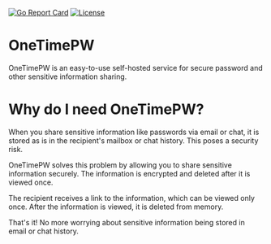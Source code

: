 [![Go Report Card](https://goreportcard.com/badge/github.com/onetimepw/onetimepw)](https://goreportcard.com/report/github.com/onetimepw/onetimepw)
[![License](https://img.shields.io/badge/License-MIT-blue.svg)](https://opensource.org/licenses/MIT)

# OneTimePW

OneTimePW is an easy-to-use self-hosted service for secure password and other sensitive information sharing.

# Why do I need OneTimePW?

When you share sensitive information like passwords via email or chat, it is stored as is in the recipient's mailbox or chat history.
This poses a security risk.

OneTimePW solves this problem by allowing you to share sensitive information securely.
The information is encrypted and deleted after it is viewed once.

The recipient receives a link to the information, which can be viewed only once.
After the information is viewed, it is deleted from memory.

That's it! No more worrying about sensitive information being stored in email or chat history.
